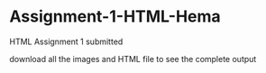 # Assignment-1-HTML-Hema
HTML Assignment 1 submitted

download all the images and HTML file to see the complete output
